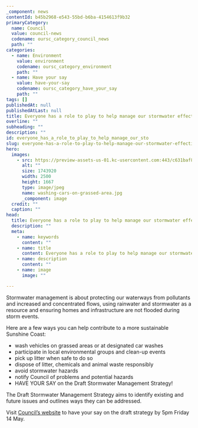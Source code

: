 ```yaml
---
_component: news
contentId: b45b2968-e543-55bd-b6ba-4154613f9b32
primaryCategory:
  name: Council
  value: council-news
  codename: oursc_category_council_news
  path: ""
categories:
  - name: Environment
    value: environment
    codename: oursc_category_environment
    path: ""
  - name: Have your say
    value: have-your-say
    codename: oursc_category_have_your_say
    path: ""
tags: []
publishedAt: null
publishedAtLast: null
title: Everyone has a role to play to help manage our stormwater effectively
overline: ""
subheading: ""
description: ""
id: everyone_has_a_role_to_play_to_help_manage_our_sto
slug: everyone-has-a-role-to-play-to-help-manage-our-stormwater-effectively
hero:
  images:
    - src: https://preview-assets-us-01.kc-usercontent.com:443/c631baf8-1b46-001f-580c-d0001b68b4a8/b7ce535d-7114-4bcc-96d9-4ddab060e253/washing-cars-on-grassed-area.jpg
      alt: ""
      size: 1743920
      width: 2500
      height: 1667
      type: image/jpeg
      name: washing-cars-on-grassed-area.jpg
      _component: image
  credit: ""
  caption: ""
head:
  title: Everyone has a role to play to help manage our stormwater effectively
  description: ""
  meta:
    - name: keywords
      content: ""
    - name: title
      content: Everyone has a role to play to help manage our stormwater effectively
    - name: description
      content: ""
    - name: image
      image: ""

---
```

Stormwater management is about protecting our waterways from pollutants and increased and concentrated flows, using rainwater and stormwater as a resource and ensuring homes and infrastructure are not flooded during storm events.

Here are a few ways you can help contribute to a more sustainable Sunshine Coast:

*   wash vehicles on grassed areas or at designated car washes
*   participate in local environmental groups and clean-up events
*   pick up litter when safe to do so
*   dispose of litter, chemicals and animal waste responsibly
*   avoid stormwater hazards
*   notify Council of problems and potential hazards
*   HAVE YOUR SAY on the Draft Stormwater Management Strategy!

The Draft Stormwater Management Strategy aims to identify existing and future issues and outlines ways they can be addressed.

Visit [Council’s website](https://haveyoursay.sunshinecoast.qld.gov.au/stormwater-management-strategy-sms)
&#x20;to have your say on the draft strategy by 5pm Friday 14 May.
